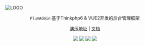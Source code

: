 ![LOGO](http://file.huamzl.wang/tuchuang/20221211449/u8of24f87i_plumadmin_logo_big.png)

<p align="center"><code>PlumAdmin</code> 基于Thinkphp6 & VUE2开发的后台管理框架</p>
<p align="center"><a href="">演示地址</a> | <a href="">文档</a></p>
<p align="center">
    <img src="https://svg.hamm.cn/badge.svg?key=Base&value=ThinkPHP6"/>
    <img src="https://svg.hamm.cn/badge.svg?key=Data&value=MySQL5.6"/>
    <img src="https://svg.hamm.cn/badge.svg?key=Runtime&value=PHP7.4"/>
    <img src="https://svg.hamm.cn/badge.svg?key=License&value=MIT"/>
</p >
